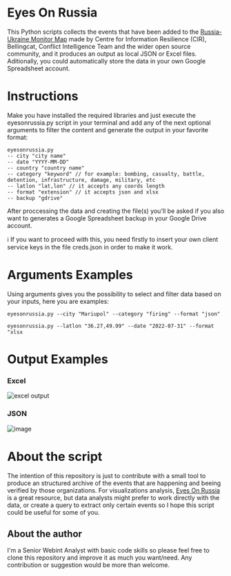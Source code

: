 # Eyes On Russia
This Python scripts collects the events that have been added to the [Russia-Ukraine Monitor Map](https://eyesonrussia.org/) made by Centre for Information Resilience (CIR), Bellingcat, Conflict Intelligence Team  and the wider open source community, and it produces an output as local JSON or Excel files. Aditionally, you could automatically store the data in your own Google Spreadsheet account.  

# Instructions
Make you have installed the required libraries and just execute the eyesonrussia.py script in your terminal and add any of the next optional arguments to filter the content and generate the output in your favorite format:
~~~
eyesonrussia.py
-- city "city name" 
-- date "YYYY-MM-DD"
-- country "country name"
-- category "keyword" // for example: bombing, casualty, battle, detention, infrastructure, damage, military, etc
-- latlon "lat,lon" // it accepts any coords length
-- format "extension" // it accepts json and xlsx
-- backup "gdrive" 
~~~

After proccessing the data and creating the file(s) you'll be asked if you also want to generates a Google Spreadsheet backup in your Google Drive account. 

ℹ️ If you want to proceed with this, you need firstly to insert your own client service keys in the file creds.json in order to make it work. 

# Arguments Examples
Using arguments gives you the possibility to select and filter data based on your inputs, here you are examples:

`eyesonrussia.py --city "Mariupol" --category "firing" --format "json"`

`eyesonrussia.py --latlon "36.27,49.99" --date "2022-07-31" --format "xlsx`

# Output Examples
### Excel
![excel output](https://imgur.com/qPPx9Jm)

### JSON
![image](https://imgur.com/HRuOQlA)



# About the script
The intention of this repository is just to contribute with a small tool to produce an structured archive of the events that are happening and beeing verified by those organizations. For visualizations analysis, [Eyes On Russia](https://eyesonrussia.org) is a great resource, but data analysts might prefer to work directly with the data, or create a query to extract only certain events so I hope this script could be useful for some of you.

## About the author
I'm a Senior Webint Analyst with basic code skills so please feel free to clone this repository and improve it as much you want/need. Any contribution or suggestion would be more than welcome.
